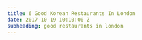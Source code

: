 ```yaml
---
title: 6 Good Korean Restaurants In London
date: 2017-10-19 10:10:00 Z
subheading: good restaurants in london
---
```


